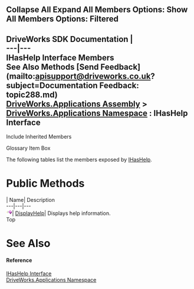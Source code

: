 Collapse All Expand All Members Options: Show All  Members Options: Filtered   
---  
DriveWorks SDK Documentation  |   
---|---  
IHasHelp Interface Members   
See Also Methods [Send Feedback](mailto:apisupport@driveworks.co.uk?subject=Documentation Feedback: topic288.md)  
[DriveWorks.Applications Assembly](topic13.md) > [DriveWorks.Applications Namespace](topic16.md) : IHasHelp Interface  
---  
  
Include Inherited Members    


Glossary Item Box

The following tables list the members exposed by [IHasHelp](topic288.md).

# Public Methods

| Name| Description  
---|---|---  
![ Method](dotnetimages/Method.gif)| [DisplayHelp](topic293.md)| Displays help information.   
Top

# See Also

#### Reference

[IHasHelp Interface](topic288.md)   
[DriveWorks.Applications Namespace](topic16.md)


